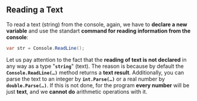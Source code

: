 ## Reading a Text

To read a text (string) from the console, again, we have to **declare a new variable** and use the standart  **command for reading information from the console**:

```csharp
var str = Console.ReadLine();
```

Let us pay attention to the fact that the **reading of  text is not declared** in any way as a type "**`string`**" (text). The reason is because by default the  **`Console.ReadLine(…)`** method returns a **text result**. Additionally, you can parse the text to an integer by **`int.Parse(…)`** or a real number by **`double.Parse(…)`**. If this is not done, for the program **every number** will be just **text**, and we **cannot do** arithmetic operations with it.